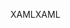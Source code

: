 <span data-ttu-id="62443-101">XAML</span><span class="sxs-lookup"><span data-stu-id="62443-101">XAML</span></span>